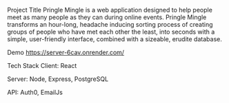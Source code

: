 Project Title
Pringle Mingle is a web application designed to help people meet as many people as they can during online events. Pringle Mingle transforms an hour-long, headache inducing sorting process of creating groups of people who have met each other the least, into seconds with a simple, user-friendly interface, combined with a sizeable, erudite database.

Demo
https://server-6cav.onrender.com/

Tech Stack
Client: React

Server: Node, Express, PostgreSQL

API: Auth0, EmailJs
